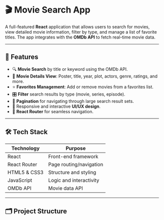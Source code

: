 # 🎬 Movie Search App

A full-featured **React** application that allows users to search for movies, view detailed movie information, filter by type, and manage a list of favorite titles. The app integrates with the **OMDb API** to fetch real-time movie data.

---

## 📌 Features

- 🔍 **Movie Search** by title or keyword using the OMDb API.
- 📝 **Movie Details View**: Poster, title, year, plot, actors, genre, ratings, and more.
- ⭐ **Favorites Management**: Add or remove movies from a favorites list.
- 🎛 **Filter** search results by type (movie, series, episode).
- 📄 **Pagination** for navigating through large search result sets.
- 📱 Responsive and interactive **UI/UX design**.
- 🔗 **React Router** for seamless navigation.

---

## 🛠️ Tech Stack

| Technology     | Purpose                     |
|----------------|-----------------------------|
| React          | Front-end framework         |
| React Router   | Page routing/navigation     |
| HTML5 & CSS3   | Structure and styling       |
| JavaScript     | Logic and interactivity     |
| OMDb API       | Movie data API              |

---

## 🗂️ Project Structure

